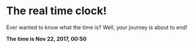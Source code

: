 # The real time clock!

Ever wanted to know what the time is? Well, your journey is about to end!

**The time is Nov 22, 2017, 00:50**